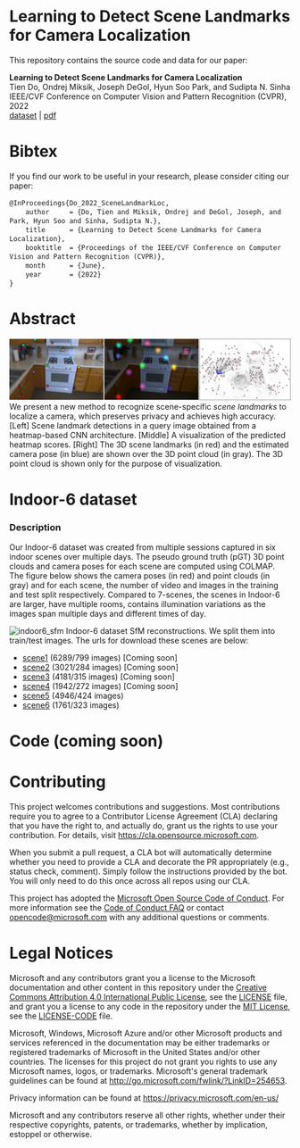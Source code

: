 # Learning to Detect Scene Landmarks for Camera Localization

This repository contains the source code and data for our paper:

**Learning to Detect Scene Landmarks for Camera Localization**  
Tien Do, Ondrej Miksik, Joseph DeGol, Hyun Soo Park, and Sudipta N. Sinha  
IEEE/CVF Conference on Computer Vision and Pattern Recognition (CVPR), 2022  
[dataset](https://drive.google.com/drive/folders/1nTAiDbQzhT3WI6Cvj0MdRv2MTcB0t3hw?usp=sharing) | [pdf](paper/FINAL.pdf) 

# Bibtex
If you find our work to be useful in your research, please consider citing our paper:
```
@InProceedings{Do_2022_SceneLandmarkLoc,
    author     = {Do, Tien and Miksik, Ondrej and DeGol, Joseph, and Park, Hyun Soo and Sinha, Sudipta N.},
    title      = {Learning to Detect Scene Landmarks for Camera Localization},
    booktitle  = {Proceedings of the IEEE/CVF Conference on Computer Vision and Pattern Recognition (CVPR)},
    month      = {June},
    year       = {2022}
}
```

# Abstract

![teaser](media/teaser_wide.png)
We present a new method to recognize scene-specific _scene landmarks_ to localize a camera, which preserves 
privacy and achieves high accuracy. [Left] Scene landmark detections in a query image obtained from a 
heatmap-based CNN architecture. [Middle] A visualization of the predicted heatmap scores. [Right] The 3D scene 
landmarks (in red) and the estimated camera pose (in blue) are shown over the 3D point cloud (in gray). The 3D point 
cloud is shown only for the purpose of visualization.

# Indoor-6 dataset

### Description
Our Indoor-6 dataset was created from multiple sessions captured in six indoor scenes over multiple days. The pseudo 
ground truth (pGT) 3D point clouds and camera poses for each scene are computed using COLMAP. The figure below shows 
the camera poses (in red) and point clouds (in gray) and for each scene, the number of video and images in the 
training and test split respectively. Compared to 7-scenes, the scenes in Indoor-6 are larger, have multiple rooms, 
contains illumination variations as the images span multiple days and different times of day.

![indoor6_sfm](media/indoor6_sfm.png)
Indoor-6 dataset SfM reconstructions. We split them into train/test images. The urls for download these scenes are 
below:
* [scene1](???) (6289/799 images) [Coming soon]
* [scene2](???) (3021/284 images) [Coming soon]
* [scene3](???) (4181/315 images) [Coming soon]
* [scene4](???) (1942/272 images) [Coming soon]
* [scene5](https://drive.google.com/file/d/1mdlz-uc9D6eS7MJtjf_09Wof0PAoaqj4/view?usp=sharing) (4946/424 images)
* [scene6](https://drive.google.com/file/d/1cuHbm_Sdy3hbUJLdFrYftguUUY_35bYc/view?usp=sharing) (1761/323 images)

[comment]: <> (### Organization)


# Code (coming soon)

[comment]: <> (### Installation)

[comment]: <> (### Training)

[comment]: <> (### Evaluation)


# Contributing

This project welcomes contributions and suggestions.  Most contributions require you to agree to a
Contributor License Agreement (CLA) declaring that you have the right to, and actually do, grant us
the rights to use your contribution. For details, visit https://cla.opensource.microsoft.com.

When you submit a pull request, a CLA bot will automatically determine whether you need to provide
a CLA and decorate the PR appropriately (e.g., status check, comment). Simply follow the instructions
provided by the bot. You will only need to do this once across all repos using our CLA.

This project has adopted the [Microsoft Open Source Code of Conduct](https://opensource.microsoft.com/codeofconduct/).
For more information see the [Code of Conduct FAQ](https://opensource.microsoft.com/codeofconduct/faq/) or
contact [opencode@microsoft.com](mailto:opencode@microsoft.com) with any additional questions or comments.

# Legal Notices

Microsoft and any contributors grant you a license to the Microsoft documentation and other content
in this repository under the [Creative Commons Attribution 4.0 International Public License](https://creativecommons.org/licenses/by/4.0/legalcode),
see the [LICENSE](LICENSE) file, and grant you a license to any code in the repository under the [MIT License](https://opensource.org/licenses/MIT), see the
[LICENSE-CODE](LICENSE-CODE) file.

Microsoft, Windows, Microsoft Azure and/or other Microsoft products and services referenced in the documentation
may be either trademarks or registered trademarks of Microsoft in the United States and/or other countries.
The licenses for this project do not grant you rights to use any Microsoft names, logos, or trademarks.
Microsoft's general trademark guidelines can be found at http://go.microsoft.com/fwlink/?LinkID=254653.

Privacy information can be found at https://privacy.microsoft.com/en-us/

Microsoft and any contributors reserve all other rights, whether under their respective copyrights, patents,
or trademarks, whether by implication, estoppel or otherwise.

